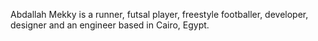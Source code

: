 Abdallah Mekky is a runner, futsal player, freestyle footballer, developer, designer and an engineer based in Cairo, Egypt.

